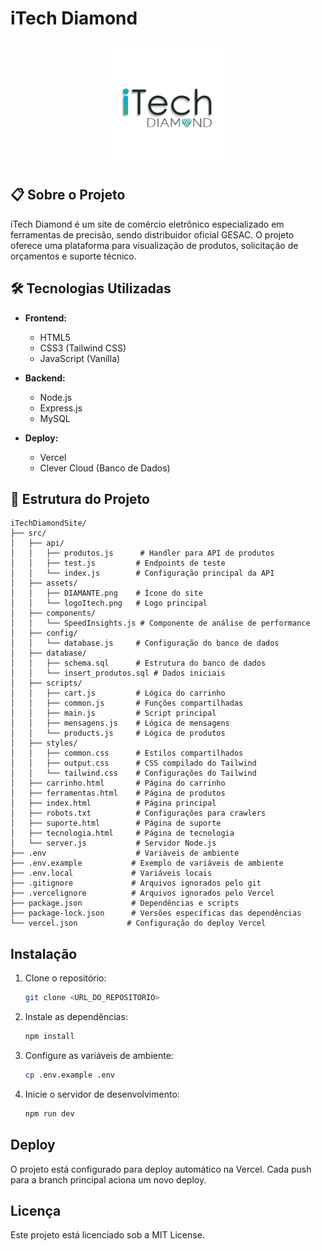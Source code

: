 # iTech Diamond

<div align="center">
  <img src="src/assets/logoItech.png" alt="iTech Diamond Logo" width="200"/>
</div>

## 📋 Sobre o Projeto

iTech Diamond é um site de comércio eletrônico especializado em ferramentas de precisão, sendo distribuidor oficial GESAC. O projeto oferece uma plataforma para visualização de produtos, solicitação de orçamentos e suporte técnico.

## 🛠 Tecnologias Utilizadas

- **Frontend:**
  - HTML5
  - CSS3 (Tailwind CSS)
  - JavaScript (Vanilla)

- **Backend:**
  - Node.js
  - Express.js
  - MySQL

- **Deploy:**
  - Vercel
  - Clever Cloud (Banco de Dados)

## 📁 Estrutura do Projeto

```
iTechDiamondSite/
├── src/
│   ├── api/
│   │   ├── produtos.js      # Handler para API de produtos
│   │   ├── test.js         # Endpoints de teste
│   │   └── index.js        # Configuração principal da API
│   ├── assets/
│   │   ├── DIAMANTE.png    # Ícone do site
│   │   └── logoItech.png   # Logo principal
│   ├── components/
│   │   └── SpeedInsights.js # Componente de análise de performance
│   ├── config/
│   │   └── database.js     # Configuração do banco de dados
│   ├── database/
│   │   ├── schema.sql      # Estrutura do banco de dados
│   │   └── insert_produtos.sql # Dados iniciais
│   ├── scripts/
│   │   ├── cart.js         # Lógica do carrinho
│   │   ├── common.js       # Funções compartilhadas
│   │   ├── main.js         # Script principal
│   │   ├── mensagens.js    # Lógica de mensagens
│   │   └── products.js     # Lógica de produtos
│   ├── styles/
│   │   ├── common.css      # Estilos compartilhados
│   │   ├── output.css      # CSS compilado do Tailwind
│   │   └── tailwind.css    # Configurações do Tailwind
│   ├── carrinho.html       # Página do carrinho
│   ├── ferramentas.html    # Página de produtos
│   ├── index.html          # Página principal
│   ├── robots.txt          # Configurações para crawlers
│   ├── suporte.html        # Página de suporte
│   ├── tecnologia.html     # Página de tecnologia
│   └── server.js           # Servidor Node.js
├── .env                    # Variáveis de ambiente
├── .env.example           # Exemplo de variáveis de ambiente
├── .env.local             # Variáveis locais
├── .gitignore             # Arquivos ignorados pelo git
├── .vercelignore          # Arquivos ignorados pelo Vercel
├── package.json           # Dependências e scripts
├── package-lock.json      # Versões específicas das dependências
└── vercel.json           # Configuração do deploy Vercel
```

## Instalação

1. Clone o repositório:
   ```sh
   git clone <URL_DO_REPOSITORIO>
   ```

2. Instale as dependências:
   ```sh
   npm install
   ```

3. Configure as variáveis de ambiente:
   ```sh
   cp .env.example .env
   ```

4. Inicie o servidor de desenvolvimento:
   ```sh
   npm run dev
   ```

## Deploy

O projeto está configurado para deploy automático na Vercel. Cada push para a branch principal aciona um novo deploy.

## Licença

Este projeto está licenciado sob a MIT License.


